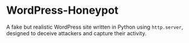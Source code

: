 # WordPress-Honeypot
A fake but realistic WordPress site written in Python using `http.server`, designed to deceive attackers and capture their activity.
